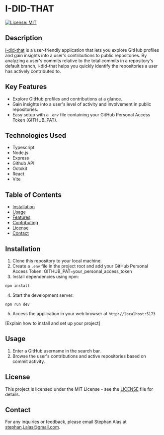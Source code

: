 # I-DID-THAT

[![License: MIT](https://img.shields.io/badge/License-MIT-yellow.svg)](https://opensource.org/licenses/MIT)

## Description

[i-did-that](https://i-did-that.onrender.com/) is a user-friendly application that lets you explore GitHub profiles and gain insights into a user's contributions to public repositories. By analyzing a user's commits relative to the total commits in a repository's default branch, i-did-that helps you quickly identify the repositories a user has actively contributed to.

## Key Features

- Explore GitHub profiles and contributions at a glance.
- Gain insights into a user's level of activity and involvement in public repositories.
- Easy setup with a `.env` file containing your GitHub Personal Access Token (GITHUB_PAT).

## Technologies Used

- Typescript
- Node.js
- Express
- Github API
- Octokit
- React
- Vite

## Table of Contents

- [Installation](#installation)
- [Usage](#usage)
- [Features](#features)
- [Contributing](#contributing)
- [License](#license)
- [Contact](#contact)

## Installation

1. Clone this repository to your local machine.
2. Create a `.env` file in the project root and add your GitHub Personal Access Token:
   GITHUB_PAT=your_personal_access_token
3. Install dependencies using npm:

```bash
npm install
```

4. Start the development server:

```
npm run dev
```

5. Access the application in your web browser at `http://localhost:5173`

[Explain how to install and set up your project]

## Usage

1. Enter a GitHub username in the search bar.
2. Browse the user's contributions and active repositories based on commit activity.

## License

This project is licensed under the MIT License - see the [LICENSE](LICENSE) file for details.

## Contact

For any inquiries or feedback, please email Stephan Alas at stephan.j.alas@gmail.com.
